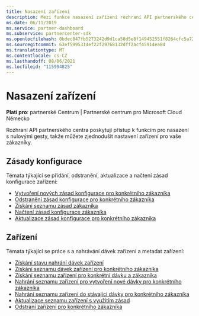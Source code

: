 ```yaml
---
title: Nasazení zařízení
description: Mezi funkce nasazení zařízení rozhraní API partnerského centra patří zásady konfigurace a zařízení.
ms.date: 06/11/2019
ms.service: partner-dashboard
ms.subservice: partnercenter-sdk
ms.openlocfilehash: 0bdec847fb5273242d9d1ca58d5e8f149452551f8264cfc5a72465d66d2506e4
ms.sourcegitcommit: 63ef5995314ef22f29768132dff2acf45914ea84
ms.translationtype: MT
ms.contentlocale: cs-CZ
ms.lasthandoff: 08/06/2021
ms.locfileid: "115994825"
---
```

# <a name="device-deployment"></a>Nasazení zařízení

**Platí pro**: partnerské Centrum | Partnerské centrum pro Microsoft Cloud Německo

Rozhraní API partnerského centra poskytují přístup k funkcím pro nasazení s nulovými gesty, takže můžete zjednodušit nastavení zařízení pro vaše zákazníky.

## <a name="configuration-policies"></a>Zásady konfigurace

Témata týkající se přidání, odstranění, aktualizace a načtení zásad konfigurace zařízení:

- [Vytvoření nových zásad konfigurace pro konkrétního zákazníka](create-a-new-configuration-policy-for-the-specified-customer.md)
- [Odstranění zásad konfigurace pro konkrétního zákazníka](delete-a-configuration-policy-for-the-specified-customer.md)
- [Získání seznamu zásad zákazníka](get-a-list-of-a-customer-s-policies.md)
- [Načtení zásad konfigurace zákazníka](retrieve-a-customer-s-configuration-policy.md)
- [Aktualizace zásad konfigurace pro konkrétního zákazníka](update-a-configuration-policy-for-the-specified-customer.md)

## <a name="devices"></a>Zařízení

Témata týkající se práce s a nahrávání dávek zařízení a metadat zařízení:

- [Získání stavu nahrání dávek zařízení](get-the-status-of-a-device-batch-upload.md)
- [Získání seznamu dávek zařízení pro konkrétního zákazníka](get-the-list-of-device-batches-for-the-specified-customer.md)
- [Získání seznamu zařízení pro konkrétní dávku a zákazníka](get-a-list-of-devices-for-the-specified-batch-and-customer.md)
- [Nahrání seznamu zařízení pro vytvoření nové dávky pro konkrétního zákazníka](upload-a-list-of-devices-to-create-a-new-batch-for-the-specified-customer.md)
- [Nahrání seznamu zařízení do stávající dávky pro konkrétního zákazníka](upload-a-list-of-devices-for-the-specified-customer.md)
- [Aktualizace seznamu zařízení s využitím zásad](update-a-list-of-devices-with-a-policy.md)
- [Odstraní zařízení pro konkrétního zákazníka](delete-a-device-for-the-specified-customer.md)
